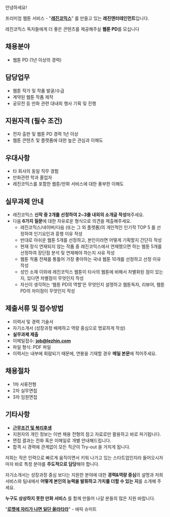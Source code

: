 안녕하세요!

프리미엄 웹툰 서비스 - "**[레진코믹스](http://www.lezhin.com)**" 를 만들고 있는 **레진엔터테인먼트**입니다.

레진코믹스 독자들에게 더 좋은 콘텐츠를 제공해주실 **웹툰 PD**를 모십니다


## 채용분야

- 웹툰 PD (1년 이상의 경력)


## 담당업무

- 웹툰 작가 및 작품 발굴/수급
- 계약된 웹툰 작품 제작
- 공모전 등 만화 관련 대내외 행사 기획 및 진행


## 지원자격 (필수 조건)

- 전자 출판 및 웹툰 PD 경력 1년 이상  
- 웹툰 콘텐츠 및 플랫폼에 대한 높은 관심과 이해도


## 우대사항

- 타 회사의 동일 직무 경험
- 만화관련 학과 졸업자
- 레진코믹스를 포함한 웹툰/만화 서비스에 대한 풍부한 이해도

 
## 실무과제 안내

- 레진코믹스 **신작 중 2개를 선정하여 2~3줄 내외의 소개글 작성**해주세요.
- 다음 **6가지 질문**에 대한 자유로운 형식으로 의견을 제출해주세요.
  - 레진코믹스/네이버/다음 (또는 그 외 플랫폼)의 개인적인 인기작 TOP 5 를 선정하여 인기요인과 흥행 이유 작성
  - 반대로 아쉬운 웹툰 5개를 선정하고, 본인이라면 어떻게 기획할지 간단히 작성
  - 현재 정식 연재되지 않는 작품 중 레진코믹스에서 연재했으면 하는 웹툰 5개를 선정하여 장단점 분석 및 연재해야 하는지 사유 작성
  - 웹툰 작품 전체를 통틀어 가장 좋아하는 국내 웹툰 10개를 선정하고 선정 이유 작성
  - 성인 소재 이외에 레진코믹스 웹툰이 타사의 웹툰에 비해서 차별화된 점이 있는지, 있다면 차별점이 무엇인지 작성
  - 자신이 생각하는 ‘웹툰 PD의 역할’은 무엇인지 설명하고 웹툰독자, 리뷰어, 웹툰 PD의 차이점이 무엇인지 작성


## 제출서류 및 접수방법

- 이력서 및 경력 기술서 
- 자기소개서 (성장과정 배제하고 역량 중심으로 명료하게 작성)
- **실무과제 제출**
- 이메일접수: **job@lezhin.com** 
- 파일 형식: PDF 파일 
- 이력서는 내부에 회람되기 때문에, 연봉을 기재할 경우 **메일 본문**에 적어주세요.


## 채용절차 

- 1차 서류전형
- 2차 실무면접
- 3차 임원면접


## 기타사항 
- [**근무조건 및 복리후생**](https://github.com/lezhin/apply/blob/master/README.md)
- 지원자의 개인 정보는 이번 채용 전형의 참고 자료로만 활용하고 바로 파기됩니다.
- 면접 결과는 전화 혹은 이메일로 개별 안내해드립니다.
- 합격 시 경력에 관계없이 모든 직군이 Try-out 을 거치게 됩니다. 


저희는 작은 인력으로 빠르게 움직이면서 키워 나가고 있는 스타트업인지라 들어오시자마자 바로 특정 분야를 **주도적으로 담당**해야 합니다. 

자기소개서는 성장과정 중심 보다는 지원한 분야에 대한 **경력&역량 중심**의 설명과 저희 서비스와 팀내에서 **어떻게 본인의 능력을 발휘하고 가치를 더할 수 있는 지**를 소개해 주세요.

**누구도 상상하지 못한 만화 서비스** 를 함께 만들어 나갈 분들의 많은 지원 바랍니다.


“[**로켓에 자리가 나면 일단 올라타라**](http://estima.wordpress.com/2012/05/28/sheryl/)" - 에릭 슈미트